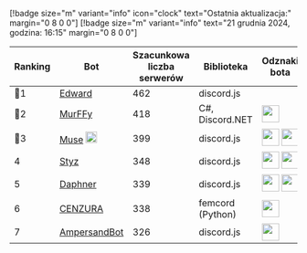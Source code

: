 [!badge size="m" variant="info" icon="clock" text="Ostatnia aktualizacja:" margin="0 8 0 0"] [!badge size="m" variant="info" text="21 grudnia 2024, godzina: 16:15" margin="0 8 0 0"]

| Ranking | Bot                                                                                           | Szacunkowa liczba serwerów | Biblioteka | Odznaki bota |
| ---- | --------------------------------------------------------------------------------------------- | ------------------------ | ------------------------ | ------------------------ |
|    🥇1| [Edward](https://discord.com/oauth2/authorize?client_id=613694998524985354&scope=bot+applications.commands&permissions=2146823543)        |               462 | discord.js | |
|    🥈2| [MurFFy](https://discord.com/oauth2/authorize?client_id=732304987673067631&permissions=-1&scope=bot)        |               418 | C#, Discord.NET | <img src="/static/badges/odznaki/supportscommands.svg" height="30" width="30"> |
|    🥉3| [Muse](https://discord.com/oauth2/authorize?client_id=1243281628680159242&permissions=8&scope=bot) <img src="/static/badges/bots/advice.svg" height="20" width="20">        |               399 | discord.js | <img src="/static/badges/odznaki/supportscommands.svg" height="30" width="30"> <img src="/static/badges/odznaki/premiumbot.svg" height="30" width="30"> |
|    4| [Styz](https://discord.com/oauth2/authorize?client_id=1176269444117434410&permissions=8&scope=bot%20applications.commands)        |               348 | discord.js | <img src="/static/badges/odznaki/supportscommands.svg" height="30" width="30"> <img src="/static/badges/odznaki/automod.svg" height="30" width="30"> |
|    5| [Daphner](https://discord.com/oauth2/authorize?client_id=1075499829595209789&permissions=8&scope=bot%20applications.commands)        |               339 | discord.js | <img src="/static/badges/odznaki/supportscommands.svg" height="30" width="30"> <img src="/static/badges/odznaki/automod.svg" height="30" width="30"> |
|    6| [CENZURA](https://discord.com/oauth2/authorize?client_id=705552952600952960&permissions=268561494&scope=bot)        |               338 | femcord (Python) | <img src="/static/badges/odznaki/supportscommands.svg" height="30" width="30"> |
|    7| [AmpersandBot](https://discord.com/oauth2/authorize?client_id=645314415578841101&scope=bot&permissions=1174598)        |               326 | discord.js | <img src="/static/badges/odznaki/supportscommands.svg" height="30" width="30"> |
